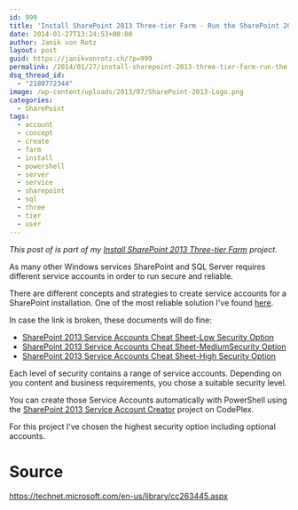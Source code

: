 ```yaml
---
id: 999
title: 'Install SharePoint 2013 Three-tier Farm - Run the SharePoint 2013 Service Account Creator'
date: 2014-01-27T13:24:53+00:00
author: Janik von Rotz
layout: post
guid: https://janikvonrotz.ch/?p=999
permalink: /2014/01/27/install-sharepoint-2013-three-tier-farm-run-the-sharepoint-2013-service-account-creator/
dsq_thread_id:
  - "2180772344"
image: /wp-content/uploads/2013/07/SharePoint-2013-Logo.png
categories:
  - SharePoint
tags:
  - account
  - concept
  - create
  - farm
  - install
  - powershell
  - server
  - service
  - sharepoint
  - sql
  - three
  - tier
  - user
---
```

*This post of is part of my [Install SharePoint 2013 Three-tier Farm](https://janikvonrotz.ch/projects/install-sharepoint-2013-three-tier-farm/) project.*

As many other Windows services SharePoint and SQL Server requires different service accounts in order to run secure and reliable.

There are different concepts and strategies to create service accounts for a SharePoint installation. One of the most reliable solution I've found <a href="https://absolute-sharepoint.com/2013/01/sharepoint-2013-service-accounts-best-practices-explained.html">here</a>.

<!--more-->

In case the link is broken, these documents will do fine:

<ul>
    <li><a href="/wp-content/uploads/2014/01/SharePoint-2013-Service-Accounts-Cheat-Sheet-Low-Security-Option.pdf">SharePoint 2013 Service Accounts Cheat Sheet-Low Security Option</a></li>
    <li><a href="/wp-content/uploads/2014/01/SharePoint-2013-Service-Accounts-Cheat-Sheet-MediumSecurity-Option.pdf">SharePoint 2013 Service Accounts Cheat Sheet-MediumSecurity Option</a></li>
    <li><a href="/wp-content/uploads/2014/01/SharePoint-2013-Service-Accounts-Cheat-Sheet-High-Security-Option.pdf">SharePoint 2013 Service Accounts Cheat Sheet-High Security Option</a></li>
</ul>

Each level of security contains a range of service accounts. Depending on you content and business requirements, you chose a suitable security level.

You can create those Service Accounts automatically with PowerShell using the <a href="https://sp2013serviceaccount.codeplex.com/" target="_blank">SharePoint 2013 Service Account Creator</a> project on CodePlex.

For this project I've chosen the highest security option including optional accounts.

<h1>Source</h1>

<a href="https://technet.microsoft.com/en-us/library/cc263445.aspx" target="_blank">https://technet.microsoft.com/en-us/library/cc263445.aspx</a>
